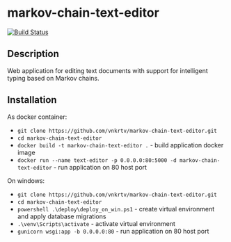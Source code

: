 # markov-chain-text-editor

[![Build Status](https://travis-ci.com/vnkrtv/articles-gen.svg?branch=master)](https://travis-ci.com/vnkrtv/articles-gen)

## Description  

Web application for editing text documents with support for intelligent typing based on Markov chains.

## Installation  

As docker container:
- ```git clone https://github.com/vnkrtv/markov-chain-text-editor.git```
- ```cd markov-chain-text-editor```
- ```docker build -t markov-chain-text-editor .``` - build application docker image
- ```docker run --name text-editor -p 0.0.0.0:80:5000 -d markov-chain-text-editor``` - run application on 80 host port  

On windows:
- ```git clone https://github.com/vnkrtv/markov-chain-text-editor.git```
- ```cd markov-chain-text-editor```
- ```powershell .\deploy\deploy_on_win.ps1``` - create virtual environment and apply database migrations
- ```.\venv\Scripts\activate``` - activate virtual environment
- ```gunicorn wsgi:app -b 0.0.0.0:80``` - run application on 80 host port
